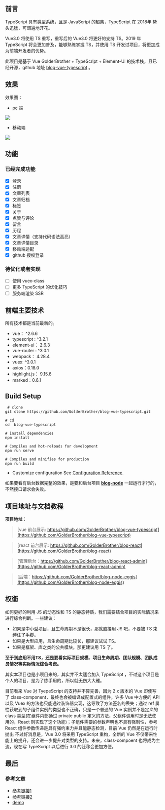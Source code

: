 
## 前言 

TypeScript 具有类型系统，且是 JavaScript 的超集，TypeScript 在 2018年 势头迅猛，可谓遍地开花。

Vue3.0 将使用 TS 重写，重写后的 Vue3.0 将更好的支持 TS。2019 年 TypeScript 将会更加普及，能够熟练掌握 TS，并使用 TS 开发过项目，将更加成为前端开发者的优势。

此项目是基于 Vue GolderBrother + TypeScript + Element-UI  的技术栈，且已经开源，github 地址 [blog-vue-typescript](https://github.com/GolderBrother/blog-vue-typescript) 。


## 效果

效果图：

- pc 端

![](https://upload-images.jianshu.io/upload_images/12890819-9f5f1b384a27c6ff.gif?imageMogr2/auto-orient/strip)


- 移动端

![](https://upload-images.jianshu.io/upload_images/12890819-5370ed6dfbe61051.gif?imageMogr2/auto-orient/strip)




## 功能

### 已经完成功能

- [x] 登录  
- [x] 注册  
- [x] 文章列表
- [x] 文章归档
- [x] 标签  
- [x] 关于  
- [x] 点赞与评论
- [x] 留言
- [x] 历程
- [x] 文章详情（支持代码语法高亮）
- [x] 文章详情目录
- [x] 移动端适配
- [x] github 授权登录

### 待优化或者实现

- [ ] 使用 vuex-class
- [ ] 更多 TypeScript 的优化技巧
- [ ] 服务端渲染 SSR

## 前端主要技术 

所有技术都是当前最新的。

- vue： ^2.6.6
- typescript : ^3.2.1
- element-ui： 2.6.3
- vue-router : ^3.0.1
- webpack： 4.28.4
- vuex: ^3.0.1
- axios：0.18.0
- highlight.js： 9.15.6
- marked：0.6.1


## Build Setup 

``` 
 # clone
git clone https://github.com/GolderBrother/blog-vue-typescript.git
```

```
# cd
cd  blog-vue-typescript
```

```
# install dependencies
npm install
```

```
# Compiles and hot-reloads for development
npm run serve
```

```
# Compiles and minifies for production
npm run build
```


- Customize configuration
See [Configuration Reference](https://cli.vuejs.org/config/).

如果要看有后台数据完整的效果，是要和后台项目  **[blog-node](https://github.com/GolderBrother/blog-node-eggjs)** 一起运行才行的，不然接口请求会失败。

## 项目地址与文档教程

**项目地址：**

> [vue 前台展示: https://github.com/GolderBrother/blog-vue-typescript](https://github.com/GolderBrother/blog-vue-typescript)

> [react 前台展示: https://github.com/GolderBrother/blog-react](https://github.com/GolderBrother/blog-react)

> [管理后台：https://github.com/GolderBrother/blog-react-admin](https://github.com/GolderBrother/blog-react-admin)

> [后端：https://github.com/GolderBrother/blog-node-eggjs](https://github.com/GolderBrother/blog-node-eggjs)


## 权衡

如何更好的利用 JS 的动态性和 TS 的静态特质，我们需要结合项目的实际情况来进行综合判断。一些建议：

*   如果是中小型项目，且生命周期不是很长，那就直接用 JS 吧，不要被 TS 束缚住了手脚。
*   如果是大型应用，且生命周期比较长，那建议试试 TS。
*   如果是框架、库之类的公共模块，那更建议用 TS 了。

**至于到底用不用TS，还是要看实际项目规模、项目生命周期、团队规模、团队成员情况等实际情况综合考虑。**

其实本项目也是小项目来的，其实并不太适合加入  TypeScript ，不过这个项目是个人的项目，是为了练手用的，所以就无伤大大雅。

目前看来 Vue 对 TyepeScript 的支持并不算完善，因为 2.x 版本的 Vue 即使写了 class-component，最终也会被编译成配置式的组件。许多 Vue 中方便的 API 以及 Vuex 的方法也只能通过装饰器实现，这导致了方法签名的丢失；通过 ref 属性获取到的子组件实例的类型也不正确，只是一个普通的 Vue 实例并不是定义的 class 类型(在组件内部通过 private public 定义的方法，父组件调用时是无法使用的，React 则实现了这个功能)；子组件需要的参数声明也不具有强制性，参考 React 组件参数传递是具有强约束力并且能静态检测，目前 Vue 仍然是在运行时抛出
不过好消息是，Vue 3.0 将采用 TypeScript 重构，全新的 Vue 不仅带来性能上的提升，还会进一步提升对类型的支持。未来，class-compoent 也将成为主流，现在写 TypeScript 以后进行 3.0 的迁移会更加方便。

## 最后
### 參考文章

- [参考链接1](https://segmentfault.com/a/1190000011744210)
- [参考链接2](https://segmentfault.com/a/1190000011878086)
- [demo](https://github.com/ws456999/vue-typescript-starter/tree/master/src)